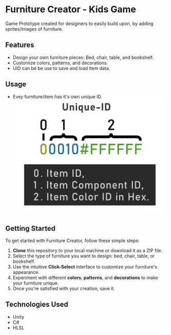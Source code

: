 # Furniture Creator - Kids Game

Game Prototype created for desiginers to easily build upon, by adding sprites/images of furniture.

## Features

- Design your own furniture pieces: Bed, chair, table, and bookshelf.
- Customize colors, patterns, and decorations.
- UID can be be use to save and load item data.

## Usage
- Evey furniture/item has it's own unique ID.
![Unique ID](/Assets/screenshots/UID.png)

## Getting Started

To get started with Furniture Creator, follow these simple steps:

1. **Clone** this repository to your local machine or download it as a ZIP file.
3. Select the type of furniture you want to design: bed, chair, table, or bookshelf.
4. Use the intuitive **Click-Select** interface to customize your furniture's appearance.
5. Experiment with different **colors**, **patterns**, and **decorations** to make your furniture unique.
6. Once you're satisfied with your creation, save it.

## Technologies Used

- Unity
- C#
- HLSL
